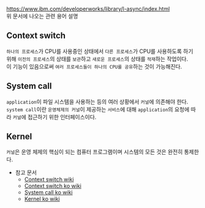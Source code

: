 https://www.ibm.com/developerworks/library/l-async/index.html  
위 문서에 나오는 관련 용어 설명

## Context switch
`하나의 프로세스`가 CPU를 사용중인 상태에서 `다른 프로세스`가 CPU를 사용하도록 하기 위해 `이전의 프로세스`의 상태를 `보관`하고 `새로운 프로세스`의 상태를 `적재`하는 작업이다.  
이 기능이 있음으로써 `여러 프로세스들이 하나의 CPU를 공유`하는 것이 가능해진다.  

## System call
`application`이 파일 시스템을 사용하는 등의 여러 상황에서 `커널`에 의존해야 한다.  
`system call`이란 `운영체제의 커널`이 제공하는 `서비스`에 대해 `application`의 요청에 따라 `커널`에 접근하기 위한 인터페이스이다.  


## Kernel
`커널`은 운영 체제의 핵심이 되는 컴퓨터 프로그램이며 시스템의 모든 것은 완전히 통제한다.


- 참고 문서
  - [Context switch wiki](https://en.wikipedia.org/wiki/Context_switch)
  - [Context switch ko wiki](https://ko.wikipedia.org/wiki/%EB%AC%B8%EB%A7%A5_%EA%B5%90%ED%99%98)
  - [System call ko wiki](https://ko.wikipedia.org/wiki/%EC%8B%9C%EC%8A%A4%ED%85%9C_%ED%98%B8%EC%B6%9C)
  - [Kernel ko wiki](https://ko.wikipedia.org/wiki/%EC%BB%A4%EB%84%90_(%EC%BB%B4%ED%93%A8%ED%8C%85))